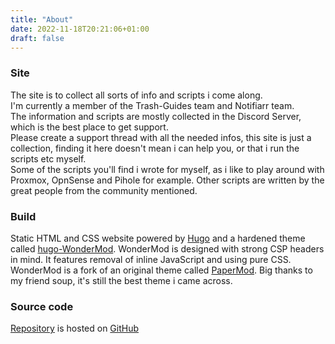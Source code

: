 ```yaml
---
title: "About"
date: 2022-11-18T20:21:06+01:00
draft: false
---
```

### Site

The site is to collect all sorts of info and scripts i come along.\
I'm currently a member of the Trash-Guides team and Notifiarr team.\
The information and scripts are mostly collected in the Discord Server, which is the best place to get support.\
Please create a support thread with all the needed infos, this site is just a collection, finding it here doesn't mean i can help you, or that i run the scripts etc myself.\
Some of the scripts you'll find i wrote for myself, as i like to play around with Proxmox, OpnSense and Pihole for example. Other scripts are written by the great people from the community mentioned.

### Build

Static HTML and CSS website powered by [Hugo](https://gohugo.io/) and a hardened theme called [hugo-WonderMod](https://github.com/Wonderfall/hugo-WonderMod). WonderMod is designed with strong CSP headers in mind. It features removal of inline JavaScript and using pure CSS. WonderMod is a fork of an original theme called [PaperMod](https://github.com/adityatelange/hugo-PaperMod). Big thanks to my friend soup, it's still the best theme i came across.

### Source code

[Repository](https://github.com/quorn23/amoklauf.ch) is hosted on [GitHub](https://github.com)
